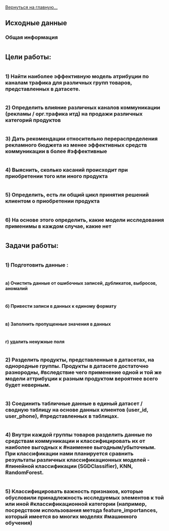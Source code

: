 [Вернуться на главную...](../README.md)

## Исходные данные
### Общая информация
#
## Цели работы:
#
### 1) Hайти наиболее эффективную модель атрибуции по каналам трафика для различных групп товаров, представленных в датасете.
#
### 2) Определить влияние различных каналов коммуникации (рекламы / орг.трафика итд) на продажи различных категорий продуктов
#
### 3) Дать рекомендации относительно перераспределения рекламного бюджета из менее эффективных средств коммуникации в более #эффективные
#
### 4) Выяснить, сколько касаний происходит при приобретении того или иного продукта
#
### 5) Определить, есть ли общий цикл принятия решений клиентом о приобретении продукта
#
### 6) На основе этого определить, какие модели исследования применимы в каждом случае, какие нет
#
#
## Задачи работы: 
#
### 1) Подготовить данные :
#
#### а) Очистить данные от ошибочных записей, дубликатов, выбросов, аномалий
#
#### б) Привести записи в данных к единому формату
#
#### в) Заполнить пропущенные значения в данных
#
#### г) удалить ненужные поля 
#
### 2)	Разделить продукты, представленные в датасетах, на однородные группы. Продукты в датасете достаточно разнородны, #вследствие чего применение одной и той же модели аттрибуции к разным продуктом вероятнее всего будет неверным.
#
### 3)	Соединить табличные данные в единый датасет / сводную таблицу на основе данных клиентов (user_id, user_phone), #представленных в таблицах.
#
### 4)	Внутри каждой группы товаров разделить данные по средствам коммуникации и классифицировать их от наиболее выгодных к #наименее выгодным/убыточным. При классификации нами планируется сравнить результаты различных классификационных моделей - #линейной классификации (SGDClassifier), KNN, RandomForest. 
#
### 5)   Классифицировать важность признаков, которые обусловили принадлежность исследуемых элементов к той или иной #классификационной категории (например, посредством использования метода feature_importances, который имеется во многих моделях #машинного обучения)